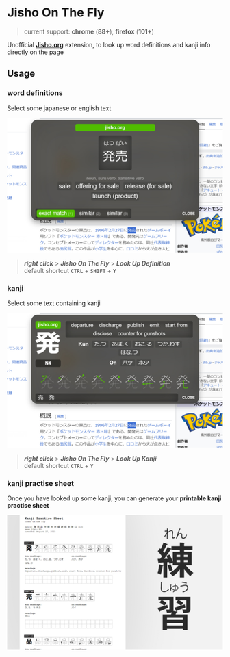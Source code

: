 # Jisho On The Fly
> current support: **chrome** (**88+**), **firefox** (**101+**)

Unofficial [**Jisho.org**](https://jisho.org) extension, to look up word definitions and kanji info directly on the page

## Usage

### word definitions

Select some japanese or english text

<img src="https://github.com/9elt/Jisho/blob/main/media/definition.jpg?v=0003" data-canonical-src="https://github.com/9elt/Jisho/blob/main/media/definition.jpg" width="550" />

> ***right click*** > ***Jisho On The Fly*** > ***Look Up Definition***  
> default shortcut **`CTRL`** + **`SHIFT`** + **`Y`**

### kanji

Select some text containing kanji

<img src="https://github.com/9elt/Jisho/blob/main/media/kanji.jpg?v=0003" data-canonical-src="https://github.com/9elt/Jisho/blob/main/media/kanji.jpg" width="550" />

> ***right click*** > ***Jisho On The Fly*** > ***Look Up Kanji***  
> default shortcut **`CTRL`** + **`Y`**

### kanji practise sheet

Once you have looked up some kanji, you can generate your **printable kanji practise sheet**

<img src="https://github.com/9elt/Jisho/blob/main/media/practise.jpg?v=0003" data-canonical-src="https://github.com/9elt/Jisho/blob/main/media/practise.jpg" width="550" />
